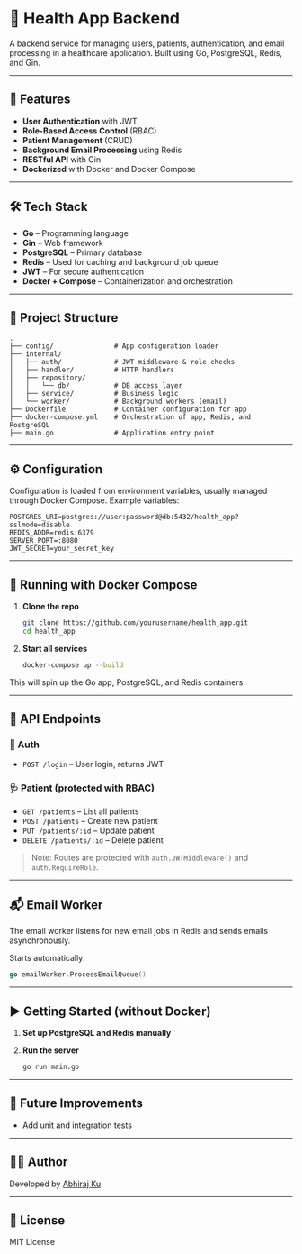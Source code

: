 # 🏥 Health App Backend

A backend service for managing users, patients, authentication, and email processing in a healthcare application. Built using Go, PostgreSQL, Redis, and Gin.

---

## 🚀 Features

- **User Authentication** with JWT
- **Role-Based Access Control** (RBAC)
- **Patient Management** (CRUD)
- **Background Email Processing** using Redis
- **RESTful API** with Gin
- **Dockerized** with Docker and Docker Compose

---

## 🛠️ Tech Stack

- **Go** – Programming language
- **Gin** – Web framework
- **PostgreSQL** – Primary database
- **Redis** – Used for caching and background job queue
- **JWT** – For secure authentication
- **Docker + Compose** – Containerization and orchestration

---

## 📁 Project Structure

```
.
├── config/               # App configuration loader
├── internal/
│   ├── auth/             # JWT middleware & role checks
│   ├── handler/          # HTTP handlers
│   ├── repository/
│   │   └── db/           # DB access layer
│   ├── service/          # Business logic
│   └── worker/           # Background workers (email)
├── Dockerfile            # Container configuration for app
├── docker-compose.yml    # Orchestration of app, Redis, and PostgreSQL
├── main.go               # Application entry point
```

---

## ⚙️ Configuration

Configuration is loaded from environment variables, usually managed through Docker Compose. Example variables:

```env
POSTGRES_URI=postgres://user:password@db:5432/health_app?sslmode=disable
REDIS_ADDR=redis:6379
SERVER_PORT=:8080
JWT_SECRET=your_secret_key
```

---

## 🐳 Running with Docker Compose

1. **Clone the repo**

   ```bash
   git clone https://github.com/yourusername/health_app.git
   cd health_app
   ```

2. **Start all services**
   ```bash
   docker-compose up --build
   ```

This will spin up the Go app, PostgreSQL, and Redis containers.

---

## 🧪 API Endpoints

### 🔐 Auth

- `POST /login` – User login, returns JWT

### 🩺 Patient (protected with RBAC)

- `GET /patients` – List all patients
- `POST /patients` – Create new patient
- `PUT /patients/:id` – Update patient
- `DELETE /patients/:id` – Delete patient

> Note: Routes are protected with `auth.JWTMiddleware()` and `auth.RequireRole`.

---

## 📬 Email Worker

The email worker listens for new email jobs in Redis and sends emails asynchronously.

Starts automatically:

```go
go emailWorker.ProcessEmailQueue()
```

---

## ▶️ Getting Started (without Docker)

1. **Set up PostgreSQL and Redis manually**

2. **Run the server**
   ```bash
   go run main.go
   ```

---

## 🧹 Future Improvements

- Add unit and integration tests

---

## 🧑‍💻 Author

Developed by [Abhiraj Ku](https://github.com/abhiraj-ku)

---

## 📄 License

MIT License
